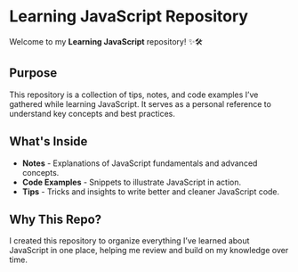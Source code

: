 # Learning JavaScript Repository  

Welcome to my **Learning JavaScript** repository! ✨🛠️  

## Purpose  
This repository is a collection of tips, notes, and code examples I’ve gathered while learning JavaScript. It serves as a personal reference to understand key concepts and best practices.  

## What's Inside  
- **Notes** - Explanations of JavaScript fundamentals and advanced concepts.  
- **Code Examples** - Snippets to illustrate JavaScript in action.  
- **Tips** - Tricks and insights to write better and cleaner JavaScript code.  

## Why This Repo?  
I created this repository to organize everything I’ve learned about JavaScript in one place, helping me review and build on my knowledge over time.  
